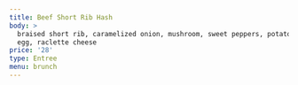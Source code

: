 ```yaml
---
title: Beef Short Rib Hash
body: >
  braised short rib, caramelized onion, mushroom, sweet peppers, potato, poached
  egg, raclette cheese
price: '28'
type: Entree
menu: brunch
---
```




